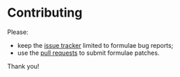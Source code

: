 # Contributing

Please:

- keep the [issue tracker](http://github.com/AVpres/homebrew-formulae/issues) limited to formulae bug reports;
- use the [pull requests](http://github.com/AVpres/homebrew-formulae/pulls) to submit formulae patches.

Thank you!

